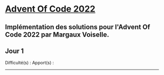 # [Advent Of Code 2022](https://adventofcode.com/2022/)

## Implémentation des solutions pour l'Advent Of Code 2022 par Margaux Voiselle.

## Jour 1

Difficulté(s) :
Apport(s) :

---
